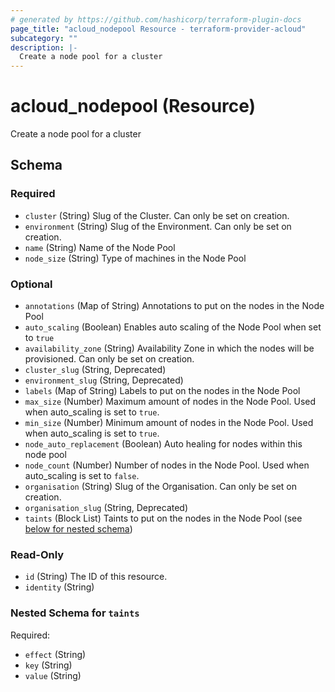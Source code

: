 ```yaml
---
# generated by https://github.com/hashicorp/terraform-plugin-docs
page_title: "acloud_nodepool Resource - terraform-provider-acloud"
subcategory: ""
description: |-
  Create a node pool for a cluster
---
```


# acloud_nodepool (Resource)

Create a node pool for a cluster



<!-- schema generated by tfplugindocs -->
## Schema

### Required

- `cluster` (String) Slug of the Cluster. Can only be set on creation.
- `environment` (String) Slug of the Environment. Can only be set on creation.
- `name` (String) Name of the Node Pool
- `node_size` (String) Type of machines in the Node Pool

### Optional

- `annotations` (Map of String) Annotations to put on the nodes in the Node Pool
- `auto_scaling` (Boolean) Enables auto scaling of the Node Pool when set to `true`
- `availability_zone` (String) Availability Zone in which the nodes will be provisioned. Can only be set on creation.
- `cluster_slug` (String, Deprecated)
- `environment_slug` (String, Deprecated)
- `labels` (Map of String) Labels to put on the nodes in the Node Pool
- `max_size` (Number) Maximum amount of nodes in the Node Pool. Used when auto_scaling is set to `true`.
- `min_size` (Number) Minimum amount of nodes in the Node Pool. Used when auto_scaling is set to `true`.
- `node_auto_replacement` (Boolean) Auto healing for nodes within this node pool
- `node_count` (Number) Number of nodes in the Node Pool. Used when auto_scaling is set to `false`.
- `organisation` (String) Slug of the Organisation. Can only be set on creation.
- `organisation_slug` (String, Deprecated)
- `taints` (Block List) Taints to put on the nodes in the Node Pool (see [below for nested schema](#nestedblock--taints))

### Read-Only

- `id` (String) The ID of this resource.
- `identity` (String)

<a id="nestedblock--taints"></a>
### Nested Schema for `taints`

Required:

- `effect` (String)
- `key` (String)
- `value` (String)
